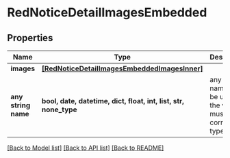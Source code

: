 # RedNoticeDetailImagesEmbedded


## Properties
Name | Type | Description | Notes
------------ | ------------- | ------------- | -------------
**images** | [**[RedNoticeDetailImagesEmbeddedImagesInner]**](RedNoticeDetailImagesEmbeddedImagesInner.md) |  | [optional] 
**any string name** | **bool, date, datetime, dict, float, int, list, str, none_type** | any string name can be used but the value must be the correct type | [optional]

[[Back to Model list]](../README.md#documentation-for-models) [[Back to API list]](../README.md#documentation-for-api-endpoints) [[Back to README]](../README.md)


